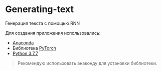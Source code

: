 # Generating-text
Генерация текста с помощью RNN

Для создания приложения использовались:
* [Anaconda](https://docs.conda.io/en/latest/)
* Библиотека [PyTorch](https://pytorch.org/)
* [Python 3.7.7](https://www.python.org/downloads/release/python-377/)

>Рекомендую использовать анаконду для установки библиотеки.